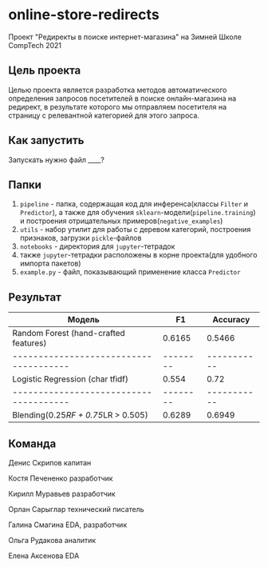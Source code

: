 # online-store-redirects
Проект "Редиректы в поиске интернет-магазина" на Зимней Школе CompTech 2021

## Цель проекта
Целью проекта является разработка методов автоматического определения запросов посетителей в поиске онлайн-магазина на редирект, в результате которого мы отправляем посетителя на страницу с релевантной категорией для этого запроса.


## Как запустить
Запускать нужно файл ____?

## Папки
1. `pipeline` - папка, содержащая код для инференса(классы `Filter` и `Predictor`), а также для обучения `sklearn`-модели(`pipeline.training`) и построения отрицательных примеров(`negative_examples`)
1. `utils` - набор утилит для работы с деревом категорий, построения признаков, загрузки `pickle`-файлов
1. `notebooks` - директория для `jupyter`-тетрадок
1. также `jupyter`-тетрадки расположены в корне проекта(для удобного импорта пакетов)
1. `example.py` - файл, показывающий применение класса `Predictor`

## Результат

| Модель                               | F1     | Accuracy  | 
|--------------------------------------|--------|-----------|
|Random Forest (hand-crafted features) | 0.6165 | 0.5466    |   
|--------------------------------------|--------|-----------|                      
|Logistic Regression (char tfidf)      | 0.554  | 0.72      |        
|--------------------------------------|--------|-----------|
|Blending(0.25*RF + 0.75*LR > 0.505)   |0.6289  |0.6949     | 




## Команда

Денис Скрипов	капитан

Костя Печененко	разработчик

Кирилл Муравьев	разработчик

Орлан Сарыглар	технический писатель

Галина Смагина	EDA, разработчик

Ольга Рудакова	аналитик

Елена Аксенова	EDA 


